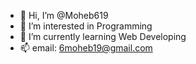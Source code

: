 - 👋 Hi, I’m @Moheb619
- 👀 I’m interested in Programming
- 🌱 I’m currently learning Web Developing
- 📫 email: 6moheb19@gmail.com

<!---
Moheb619/Moheb619 is a ✨ special ✨ repository because its `README.md` (this file) appears on your GitHub profile.
You can click the Preview link to take a look at your changes.
--->
